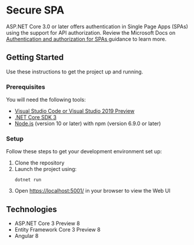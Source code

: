 # Secure SPA

ASP.NET Core 3.0 or later offers authentication in Single Page Apps (SPAs) using the support for API authorization. Review the Microsoft Docs on [Authentication and authorization for SPAs
](https://docs.microsoft.com/en-us/aspnet/core/security/authentication/identity-api-authorization?view=aspnetcore-3.0) guidance to learn more.

## Getting Started
Use these instructions to get the project up and running.

### Prerequisites
You will need the following tools:

* [Visual Studio Code or Visual Studio 2019 Preview](https://visualstudio.microsoft.com/vs/preview/)
* [.NET Core SDK 3](https://dotnet.microsoft.com/download/dotnet-core/3.0)
 * [Node.js](https://nodejs.org/en/) (version 10 or later) with npm (version 6.9.0 or later)

 ### Setup
Follow these steps to get your development environment set up:

  1. Clone the repository
  2. Launch the project using:
     ```
	 dotnet run
	 ```
  5. Open [https://localhost:5001/](https://localhost:5001/) in your browser to view the Web UI

## Technologies
* ASP.NET Core 3 Preview 8
* Entity Framework Core 3 Preview 8
* Angular 8
